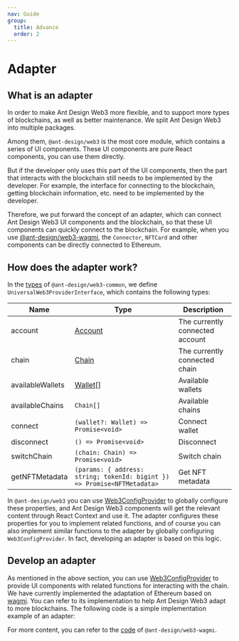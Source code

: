 ```yaml
---
nav: Guide
group:
  title: Advance
  order: 2
---
```


# Adapter

## What is an adapter

In order to make Ant Design Web3 more flexible, and to support more types of blockchains, as well as better maintenance. We split Ant Design Web3 into multiple packages.

Among them, `@ant-design/web3` is the most core module, which contains a series of UI components. These UI components are pure React components, you can use them directly.

But if the developer only uses this part of the UI components, then the part that interacts with the blockchain still needs to be implemented by the developer. For example, the interface for connecting to the blockchain, getting blockchain information, etc. need to be implemented by the developer.

Therefore, we put forward the concept of an adapter, which can connect Ant Design Web3 UI components and the blockchain, so that these UI components can quickly connect to the blockchain. For example, when you use [@ant-design/web3-wagmi](../../packages/web3/src/wagmi/index.md), the `Connector`, `NFTCard` and other components can be directly connected to Ethereum.

## How does the adapter work?

In the [types](https://github.com/ant-design/ant-design-web3/blob/main/packages/common/src/types.ts) of `@ant-design/web3-common`, we define `UniversalWeb3ProviderInterface`, which contains the following types:

| Name | Type | Description |
| --- | --- | --- |
| account | [Account](../../packages/web3/src/types/index.md#account) | The currently connected account |
| chain | [Chain](../../packages/web3/src/types/index.md#chain) | The currently connected chain |
| availableWallets | [Wallet](../../packages/web3/src/types/index.md#wallet)\[\] | Available wallets |
| availableChains | `Chain[]` | Available chains |
| connect | `(wallet?: Wallet) => Promise<void>` | Connect wallet |
| disconnect | `() => Promise<void>` | Disconnect |
| switchChain | `(chain: Chain) => Promise<void>` | Switch chain |
| getNFTMetadata | `(params: { address: string; tokenId: bigint }) => Promise<NFTMetadata>` | Get NFT metadata |

In `@ant-design/web3` you can use [Web3ConfigProvider](../../packages/web3/src/web3-config-provider/index.md) to globally configure these properties, and Ant Design Web3 components will get the relevant content through React Context and use it. The adapter configures these properties for you to implement related functions, and of course you can also implement similar functions to the adapter by globally configuring `Web3ConfigProvider`. In fact, developing an adapter is based on this logic.

## Develop an adapter

As mentioned in the above section, you can use [Web3ConfigProvider](../../packages/web3/src/web3-config-provider/index.md) to provide UI components with related functions for interacting with the chain. We have currently implemented the adaptation of Ethereum based on [wagmi](https://wagmi.sh/). You can refer to its implementation to help Ant Design Web3 adapt to more blockchains. The following code is a simple implementation example of an adapter:

<code src="./demos/adapter.tsx"></code>

For more content, you can refer to the [code](https://github.com/ant-design/ant-design-web3/tree/main/packages/wagmi) of `@ant-design/web3-wagmi`.
